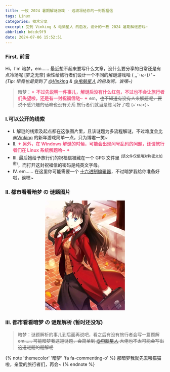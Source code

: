 ```yaml
---
title: 一枚 2024 暑期解谜游戏 · 远坂凛给你的一封祝福信
tags: Linux
categories: 技术分享
excerpt: 受到 Vinking & 电脑星人 的启发，设计的一枚 2024 暑期解谜游戏~
abbrlink: bdcdc9f9
date: 2024-07-06 15:52:51
---
```


### First. 前言
Hi，I'm 暗梦，em...... 最近想不起来要写什么文章，没什么要分享的日常还是有点冷场呢 [梦之无奈] 
索性给旅行者们设计一个不同的解谜游戏哈  ( ,,´･ω･)ﾉ"~ *(Tip: 毕竟也是受到了 [@Vinking](https://vinking.top) & [@电脑星人](https://imkero.net/) 的启发呢，诶嘿~)*
>暗梦：<font color="#F05B85">✦ **不过先说明一件事儿，解谜后没有什么红包，不过也不会让旅行者们失望啦，还是有一封祝福信哒~** ✦</font>
> em，~~也不知道有没有人来解题呢，要说不感兴趣的话嘛也没有关系~~ 旅行者们就当是练习好了啦  (๑´•ω•)~

### I.可以公开的线索
  + I. 解谜的线索及起点都在这张图片里，且该谜题为多流程解谜，不过难度会比 [@Vinking](https://vinking.top) 的新年游戏简单一点，只为博君一笑~
  + II. **<font color="#F05B85">✦  另外，在 Windows 解谜的时候，可能会出现问号乱码的问题，还请旅行者们在 Linux 系统解题哈~ ✦</font>**
  + III. 最后她给予旅行们的祝福信被藏在一个 GPG 文件里 <sup>(该文件仅使用对称密文加密)</sup>，而打开这封祝福信的密码是纯英文字母。
  + IV. em...... 在这里你可能需要一个 [十六进制编辑器](https://hexed.it)，不过暗梦我给你准备好啦，诶嘿~

### II. 都市看看暗梦 の 谜题图片 
<center>
<img width="50%" src="/static/fate_rin.webp" alt="《Fate Stay/Night》女主角 远坂凛" />
</center>

### III. 都市看看暗梦 の 谜题解析 (暂时还没写)
> 暗梦：谜题解析的事儿到后面再说吧，看之后有没有旅行者会写一篇题解
> ~~em...... 可能暗梦我这道谜题，会简单到 <a href="https://imkero.net/" target="_blank">@电脑星人</a> 大佬也不太可能会写出这道谜题的题解呢~~

{% note 'themecolor' '暗梦' 'fa fa-commenting-o' %}
那暗梦我就先去喂猫猫啦，亲爱的旅行者们，再会~
{% endnote %}